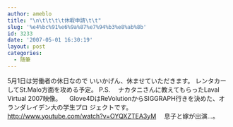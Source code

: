 ```yaml
---
author: ameblo
title: "\n\t\t\t\t休暇申請\t\t"
slug: '%e4%bc%91%e6%9a%87%e7%94%b3%e8%ab%8b'
id: 3233
date: '2007-05-01 16:30:19'
layout: post
categories:
  - 随筆
---
```


5月1日は労働者の休日なので いいかげん、休ませていただきます。 レンタカーしてSt.Malo方面を攻める予定。 P.S. 　ナカタニさんに教えてもらったLaval Virtual 2007映像。 　Glove4DはReVolutionからSIGGRAPH行きを決めた、オランダレイデン大の学生プロ ジェクトです。 　http://www.youtube.com/watch?v=OYQXZTEA3yM 　息子と嫁が出演…。